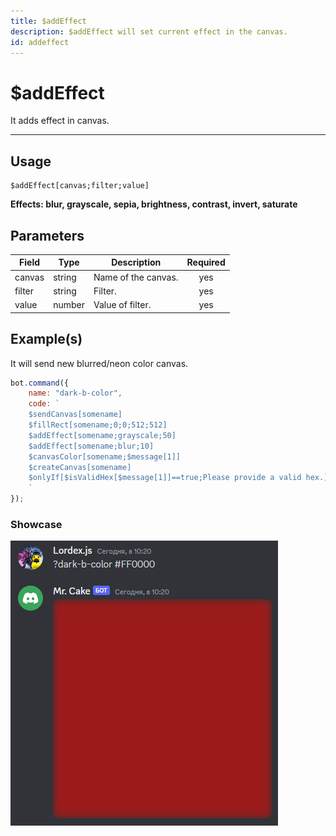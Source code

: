 ```yaml
---
title: $addEffect
description: $addEffect will set current effect in the canvas.
id: addeffect
---
```


# $addEffect

It adds effect in canvas.

---

## Usage

```
$addEffect[canvas;filter;value]
```

**Effects: blur, grayscale, sepia, brightness, contrast, invert, saturate**

## Parameters

| Field | Type | Description | Required |
| ----- | ---- | ----------- | :------: |
| canvas | string | Name of the canvas. | yes |
| filter | string | Filter. | yes |
| value | number | Value of filter. | yes |

## Example(s)

It will send new blurred/neon color canvas.

```js
bot.command({
    name: "dark-b-color",
    code: `
    $sendCanvas[somename]
    $fillRect[somename;0;0;512;512]
    $addEffect[somename;grayscale;50]
    $addEffect[somename;blur;10]
    $canvasColor[somename;$message[1]]
    $createCanvas[somename]
    $onlyIf[$isValidHex[$message[1]]==true;Please provide a valid hex.]
    `
});
``` 

### Showcase

![](img/dark-b-color.png)